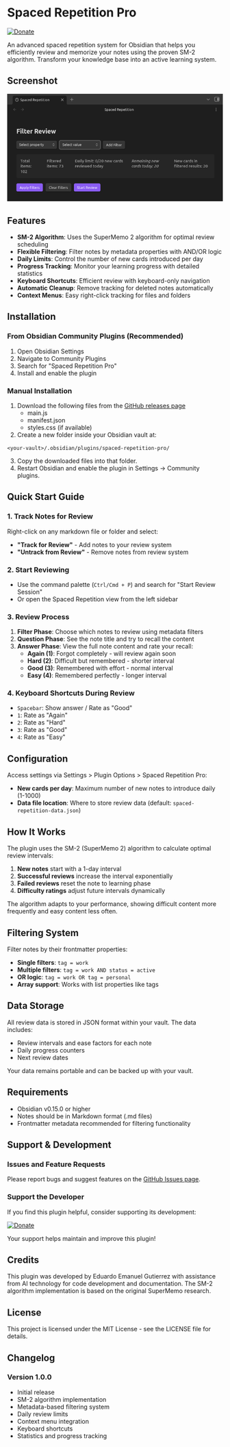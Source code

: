 # Spaced Repetition Pro

[![Donate](https://img.shields.io/badge/Donate-PayPal-blue.svg)](https://paypal.me/eegutierrez)

An advanced spaced repetition system for Obsidian that helps you efficiently review and memorize your notes using the proven SM-2 algorithm. Transform your knowledge base into an active learning system.

## Screenshot

![Spaced Repetition Plugin running](images/plugin-running.png)

## Features

- **SM-2 Algorithm**: Uses the SuperMemo 2 algorithm for optimal review scheduling
- **Flexible Filtering**: Filter notes by metadata properties with AND/OR logic
- **Daily Limits**: Control the number of new cards introduced per day
- **Progress Tracking**: Monitor your learning progress with detailed statistics
- **Keyboard Shortcuts**: Efficient review with keyboard-only navigation
- **Automatic Cleanup**: Remove tracking for deleted notes automatically
- **Context Menus**: Easy right-click tracking for files and folders

## Installation

### From Obsidian Community Plugins (Recommended)
1. Open Obsidian Settings
2. Navigate to Community Plugins
3. Search for "Spaced Repetition Pro"
4. Install and enable the plugin

### Manual Installation
1. Download the following files from the [GitHub releases page](https://github.com/eduardo-emanuel-gutierrez/spaced-repetition-pro/releases)
   - main.js
   - manifest.json
   - styles.css (if available)
2. Create a new folder inside your Obsidian vault at:
```
<your-vault>/.obsidian/plugins/spaced-repetition-pro/
```

3. Copy the downloaded files into that folder.
4. Restart Obsidian and enable the plugin in Settings → Community plugins.


## Quick Start Guide

### 1. Track Notes for Review
Right-click on any markdown file or folder and select:
- **"Track for Review"** - Add notes to your review system
- **"Untrack from Review"** - Remove notes from review system

### 2. Start Reviewing
- Use the command palette (`Ctrl/Cmd + P`) and search for "Start Review Session"
- Or open the Spaced Repetition view from the left sidebar

### 3. Review Process
1. **Filter Phase**: Choose which notes to review using metadata filters
2. **Question Phase**: See the note title and try to recall the content
3. **Answer Phase**: View the full note content and rate your recall:
    - **Again (1)**: Forgot completely - will review again soon
    - **Hard (2)**: Difficult but remembered - shorter interval
    - **Good (3)**: Remembered with effort - normal interval
    - **Easy (4)**: Remembered perfectly - longer interval

### 4. Keyboard Shortcuts During Review
- `Spacebar`: Show answer / Rate as "Good"
- `1`: Rate as "Again"
- `2`: Rate as "Hard"
- `3`: Rate as "Good"
- `4`: Rate as "Easy"

## Configuration

Access settings via Settings > Plugin Options > Spaced Repetition Pro:

- **New cards per day**: Maximum number of new notes to introduce daily (1-1000)
- **Data file location**: Where to store review data (default: `spaced-repetition-data.json`)

## How It Works

The plugin uses the SM-2 (SuperMemo 2) algorithm to calculate optimal review intervals:

1. **New notes** start with a 1-day interval
2. **Successful reviews** increase the interval exponentially
3. **Failed reviews** reset the note to learning phase
4. **Difficulty ratings** adjust future intervals dynamically

The algorithm adapts to your performance, showing difficult content more frequently and easy content less often.

## Filtering System

Filter notes by their frontmatter properties:

- **Single filters**: `tag = work`
- **Multiple filters**: `tag = work AND status = active`
- **OR logic**: `tag = work OR tag = personal`
- **Array support**: Works with list properties like tags

## Data Storage

All review data is stored in JSON format within your vault. The data includes:
- Review intervals and ease factors for each note
- Daily progress counters
- Next review dates

Your data remains portable and can be backed up with your vault.

## Requirements

- Obsidian v0.15.0 or higher
- Notes should be in Markdown format (.md files)
- Frontmatter metadata recommended for filtering functionality

## Support & Development

### Issues and Feature Requests
Please report bugs and suggest features on the [GitHub Issues page](https://github.com/eduardo-emanuel-gutierrez/obsidian-spaced-repetition-pro/issues).

### Support the Developer
If you find this plugin helpful, consider supporting its development:

[![Donate](https://img.shields.io/badge/Donate-PayPal-blue.svg)](https://paypal.me/eegutierrez)

Your support helps maintain and improve this plugin!

## Credits

This plugin was developed by Eduardo Emanuel Gutierrez with assistance from AI technology for code development and documentation. The SM-2 algorithm implementation is based on the original SuperMemo research.

## License

This project is licensed under the MIT License - see the LICENSE file for details.

## Changelog

### Version 1.0.0
- Initial release
- SM-2 algorithm implementation
- Metadata-based filtering system
- Daily review limits
- Context menu integration
- Keyboard shortcuts
- Statistics and progress tracking